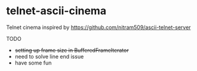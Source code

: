 telnet-ascii-cinema
===================

Telnet cinema inspired by https://github.com/nitram509/ascii-telnet-server

TODO

  - ~~setting up frame size in BufferedFrameIterator~~
  - need to solve line end issue
  - have some fun
